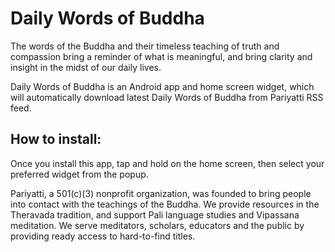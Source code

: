 Daily Words of Buddha
====

The words of the Buddha and their timeless teaching of truth and compassion bring a reminder of what is meaningful, and bring clarity and insight in the midst of our daily lives.

Daily Words of Buddha is an Android app and home screen widget, which will automatically download latest Daily Words of Buddha from Pariyatti RSS feed.

How to install:
---
Once you install this app, tap and hold on the home screen, then select your preferred widget from the popup.

Pariyatti, a 501(c)(3) nonprofit organization, was founded to bring people into contact with the teachings of the Buddha. We provide resources in the Theravada tradition, and support Pali language studies and Vipassana meditation. We serve meditators, scholars, educators and the public by providing ready access to hard-to-find titles.
